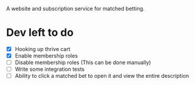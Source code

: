 A website and subscription service for matched betting.

# Dev left to do
- [x] Hooking up thrive cart
- [x] Enable membership roles 
- [ ] Disable membership roles (This can be done manually)
- [ ] Write some integration tests
- [ ] Ability to click a matched bet to open it and view the entire description
